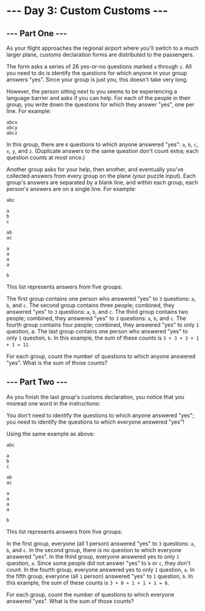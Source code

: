 # --- Day 3: Custom Customs ---
## --- Part One ---
As your flight approaches the regional airport where you'll switch to a much larger plane, customs declaration forms are distributed to the passengers.

The form asks a series of 26 yes-or-no questions marked `a` through `z`. All you need to do is identify the questions for which anyone in your group answers "yes". Since your group is just you, this doesn't take very long.

However, the person sitting next to you seems to be experiencing a language barrier and asks if you can help. For each of the people in their group, you write down the questions for which they answer "yes", one per line. For example:

```
abcx
abcy
abcz
```
In this group, there are `6` questions to which anyone answered "yes": `a`, `b`, `c`, `x`, `y`, and `z`. (Duplicate answers to the same question don't count extra; each question counts at most once.)

Another group asks for your help, then another, and eventually you've collected answers from every group on the plane (your puzzle input). Each group's answers are separated by a blank line, and within each group, each person's answers are on a single line. For example:
```
abc

a
b
c

ab
ac

a
a
a
a

b
```
This list represents answers from five groups:

The first group contains one person who answered "yes" to `3` questions: `a`, `b`, and `c`.
The second group contains three people; combined, they answered "yes" to `3` questions: `a`, `b`, and `c`.
The third group contains two people; combined, they answered "yes" to `3` questions: `a`, `b`, and `c`.
The fourth group contains four people; combined, they answered "yes" to only `1` question, a.
The last group contains one person who answered "yes" to only `1` question, `b`.
In this example, the sum of these counts is `3 + 3 + 3 + 1 + 1 = 11`.

For each group, count the number of questions to which anyone answered "yes". What is the sum of those counts?

## --- Part Two ---
As you finish the last group's customs declaration, you notice that you misread one word in the instructions:

You don't need to identify the questions to which anyone answered "yes"; you need to identify the questions to which everyone answered "yes"!

Using the same example as above:

```
abc

a
b
c

ab
ac

a
a
a
a

b
```
This list represents answers from five groups:

In the first group, everyone (all 1 person) answered "yes" to `3` questions: `a`, `b`, and `c`.
In the second group, there is no question to which everyone answered "yes".
In the third group, everyone answered yes to only `1` question, `a`. Since some people did not answer "yes" to `b` or `c`, they don't count.
In the fourth group, everyone answered yes to only `1` question, `a`.
In the fifth group, everyone (all `1` person) answered "yes" to `1` question, `b`.
In this example, the sum of these counts is `3 + 0 + 1 + 1 + 1 = 6`.

For each group, count the number of questions to which everyone answered "yes". What is the sum of those counts?
